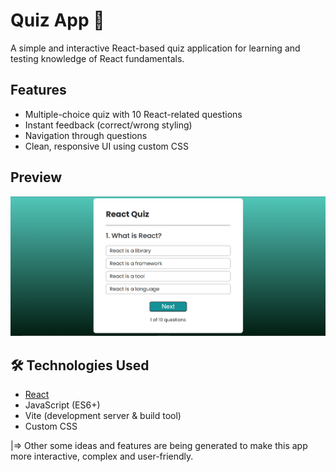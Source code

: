 # Quiz App 🧠

A simple and interactive React-based quiz application for learning and testing knowledge of React fundamentals.

## Features

- Multiple-choice quiz with 10 React-related questions
- Instant feedback (correct/wrong styling)
- Navigation through questions
- Clean, responsive UI using custom CSS

## Preview

![Quiz App Screenshot](/src/assets/demoPic.PNG)

## 🛠 Technologies Used

- [React](https://reactjs.org/)
- JavaScript (ES6+)
- Vite (development server & build tool)
- Custom CSS

|=> Other some ideas and features are being generated to make this app more interactive, complex and user-friendly.

